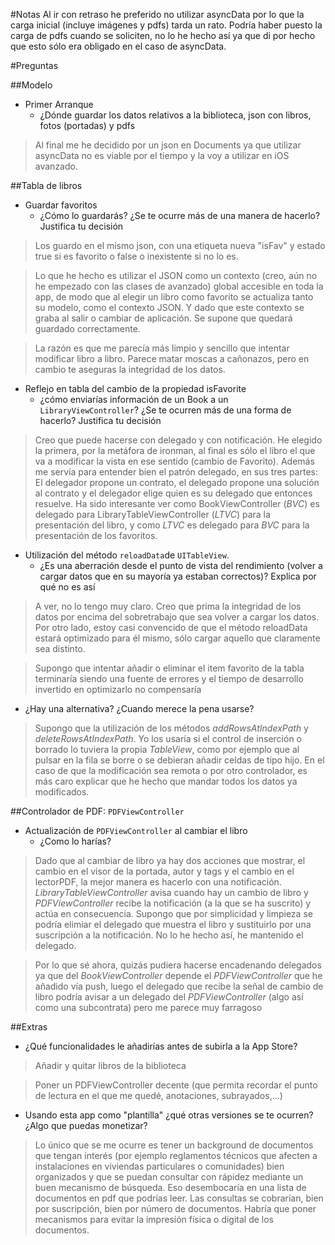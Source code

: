#Notas
Al ir con retraso he preferido no utilizar asyncData por lo que la carga inicial (incluye imágenes y pdfs) tarda un rato. Podría haber puesto la carga de pdfs cuando se soliciten, no lo he hecho así ya que di por hecho que esto sólo era obligado en el caso de asyncData. 

#Preguntas

##Modelo

- Primer Arranque
	- ¿Dónde guardar los datos relativos a la biblioteca, json con libros, fotos (portadas) y pdfs


>Al final me he decidido por un json en Documents ya que utilizar asyncData no es viable por el tiempo y la voy a utilizar en iOS avanzado. 


##Tabla de libros
- Guardar favoritos
	- ¿Cómo lo guardarás? ¿Se te ocurre más de una manera de hacerlo? Justifica tu decisión


>Los guardo en el mismo json, con una etiqueta nueva "isFav" y estado true si es favorito o false o inexistente si no lo es.

>Lo que he hecho es utilizar el JSON como un contexto (creo, aún no he empezado con las clases de avanzado) global accesible en toda la app, de modo que al elegir un libro como favorito se actualiza tanto su modelo, como el contexto JSON. Y dado que este contexto se graba al salir o cambiar de aplicación. Se supone que quedará guardado correctamente.

>La razón es que me parecía más limpio y sencillo que intentar modificar libro a libro. Parece matar moscas a cañonazos, pero en cambio te aseguras la integridad de los datos.



- Reflejo en tabla del cambio de la propiedad isFavorite
	- ¿cómo enviarías información de un Book a un `LibraryViewController`? ¿Se te ocurren más de una forma de hacerlo? Justifica tu decisión

>Creo que puede hacerse con delegado y con notificación. He elegido la primera, por la metáfora de ironman, al final es sólo el libro el que va a modificar la vista en ese sentido (cambio de Favorito). Además me servía para entender bien el patrón delegado, en sus tres partes: El delegador propone un contrato, el delegado propone una solución al contrato y el delegador elige quien es su delegado que entonces resuelve. Ha sido interesante ver como BookViewController (*BVC*) es delegado para LibraryTableViewController (*LTVC*) para la presentación del libro, y como *LTVC* es delegado para *BVC* para la presentación de los favoritos. 

- Utilización del método `reloadData`de `UITableView`.
	- ¿Es una aberración desde el punto de vista del rendimiento (volver a cargar datos que en su mayoría ya estaban correctos)? Explica por qué no es así

>A ver, no lo tengo muy claro. Creo que prima la integridad de los datos por encima del sobretrabajo que sea volver a cargar los datos. Por otro lado, estoy casi convencido de que el método reloadData estará optimizado para él mismo, sólo cargar aquello que claramente sea distinto.

>Supongo que intentar añadir o eliminar el item favorito de la tabla terminaría siendo una fuente de errores y el tiempo de desarrollo invertido en optimizarlo no compensaría

* ¿Hay una alternativa? ¿Cuando merece la pena usarse?

>Supongo que la utilización de los métodos *addRowsAtIndexPath* y *deleteRowsAtIndexPath*. Yo los usaría si el control de inserción o borrado lo tuviera la propia *TableView*, como por ejemplo que al pulsar en la fila se borre o se debieran añadir celdas de tipo hijo. En el caso de que la modificación sea remota o por otro controlador, es más caro explicar que he hecho que mandar todos los datos ya modificados.

##Controlador de PDF: `PDFViewController`

- Actualización de `PDFViewController` al cambiar el libro
	- ¿Como lo harías?

> Dado que al cambiar de libro ya hay dos acciones que mostrar, el cambio en el visor de la portada, autor y tags y el cambio en el lectorPDF, la mejor manera es hacerlo con una notificación. *LibraryTableViewController* avisa cuando hay un cambio de libro y *PDFViewController* recibe la notificación (a la que se ha suscrito) y actúa en consecuencia. Supongo que por simplicidad y limpieza se podría elimiar el delegado que muestra el libro y sustituirlo por una suscripción a la notificación. No lo he hecho así, he mantenido el delegado.

> Por lo que sé ahora, quizás pudiera hacerse encadenando delegados ya que del *BookViewController* depende el *PDFViewController* que he añadido vía push, luego el delegado que recibe la señal de cambio de libro podría avisar a un delegado del *PDFViewController* (algo así como una subcontrata) pero me parece muy farragoso
>  
##Extras

- ¿Qué funcionalidades le añadirías antes de subirla a la App Store?

>Añadir y quitar libros de la biblioteca

>Poner un PDFViewController decente (que permita recordar el punto de lectura en el que me quedé, anotaciones, subrayados,...)


- Usando esta app como "plantilla" ¿qué otras versiones se te ocurren? ¿Algo que puedas monetizar?

>Lo único que se me ocurre es tener un background de documentos que tengan interés (por ejemplo reglamentos técnicos que afecten a instalaciones en viviendas particulares o comunidades) bien organizados y que se puedan consultar con rápidez mediante un buen mecanismo de búsqueda. Eso desembocaría en una lista de documentos en pdf que podrías leer. Las consultas se cobrarían, bien por suscripción, bien por número de documentos. Habría que poner mecanismos para evitar la impresión física o digital de los documentos.